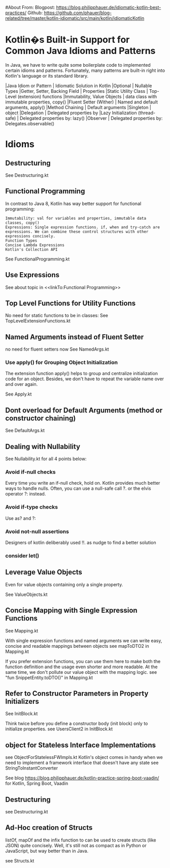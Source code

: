 #About
From:
 Blogpost:
  https://blog.philipphauer.de/idiomatic-kotlin-best-practices/
 Github:
  https://github.com/phauer/blog-related/tree/master/kotlin-idiomatic/src/main/kotlin/idiomaticKotlin

# Kotlin�s Built-in Support for Common Java Idioms and Patterns

In Java, we have to write quite some boilerplate code to implemented certain idioms and patterns.
Fortunately, many patterns are built-in right into Kotlin's language or its standard library.

|Java Idiom or Pattern 			| Idiomatic Solution in Kotlin
|Optional				| Nullable Types
|Getter, Setter, Backing Field		| Properties
|Static Utility Class			| Top-Level (extension) functions
|Immutability, Value Objects		| data class with immutable properties, copy()
|Fluent Setter (Wither)			| Named and default arguments, apply()
|Method Chaining			| Default arguments
|Singleton				| object
|Delegation				| Delegated properties by
|Lazy Initialization (thread-safe)	| Delegated properties by: lazy()
|Observer 				| Delegated properties by: Delegates.observable()

# Idioms

## Destructuring

See Destructuring.kt

## Functional Programming
In contrast to Java 8, Kotlin has way better support for functional programming:

    Immutability: val for variables and properties, immutable data classes, copy()
    Expressions: Single expression functions. if, when and try-catch are expressions. We can combine these control structures with other expressions concisely.
    Function Types
    Concise Lambda Expressions
    Kotlin's Collection API

See FunctionalProgramming.kt

## Use Expressions

See about topic in <<linkTo:Functional Programming>>

## Top Level Functions for Utility Functions

No need for static functions to be in classes:
See TopLevelExtensionFunctions.kt

## Named Arguments instead of Fluent Setter

no need for fluent setters now
See NamedArgs.kt

### Use apply() for Grouping Object Initialization

The extension function apply() helps to group and centralize initialization code for an object. Besides, we don't have to repeat the variable name over and over again.

See Apply.kt

## Dont overload for Default Arguments (method or constructor chaining)

See DefaultArgs.kt

## Dealing with Nullability

See Nullability.kt for all 4 points below:

### Avoid if-null checks

Every time you write an if-null check, hold on. Kotlin provides much better ways to handle nulls. Often, you can use a null-safe call ?. or the elvis operator ?: instead.

### Avoid if-type checks

Use as? and ?:

### Avoid not-null assertions

Designers of kotlin deliberably used !!. as nudge to find a better solution

### consider let()

## Leverage Value Objects

Even for value objects containing only a single property.

See ValueObjects.kt

## Concise Mapping with Single Expression Functions

See Mapping.kt

With single expression functions and named arguments we can write easy, concise and readable mappings between objects
 see mapToDTO2 in Mapping.kt

If you prefer extension functions, you can use them here to make both the function definition and the usage even shorter and more readable. At the same time, we don't pollute our value object with the mapping logic.
 see "fun SnippetEntity.toDTO()" in Mapping.kt

## Refer to Constructor Parameters in Property Initializers

See InitBlock.kt

Think twice before you define a constructor body (init block) only to initialize properties.
 see UsersClient2 in InitBlock.kt

## object for Stateless Interface Implementations

see ObjectForStatelessFWImpls.kt
Kotlin's object comes in handy when we need to implement a framework interface that doesn't have any state
 see StringToInstantConverter

See blog https://blog.philipphauer.de/kotlin-practice-spring-boot-vaadin/
 for Kotlin, Spring Boot, Vaadin

## Destructuring

see Destructuring.kt

## Ad-Hoc creation of Structs

listOf, mapOf and the infix function to can be used to create structs (like JSON) quite concisely. Well, it's still not as compact as in Python or JavaScript, but way better than in Java.

see Structs.kt
